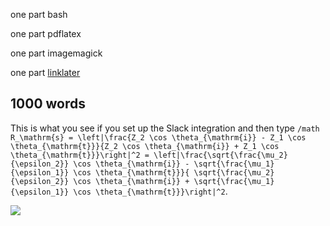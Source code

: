 one part bash

one part pdflatex

one part imagemagick

one part [linklater](https://github.com/hlian/linklater)

## 1000 words

This is what you see if you set up the Slack integration and then type `/math R_\mathrm{s} = \left|\frac{Z_2 \cos \theta_{\mathrm{i}} - Z_1 \cos \theta_{\mathrm{t}}}{Z_2 \cos \theta_{\mathrm{i}} + Z_1 \cos \theta_{\mathrm{t}}}\right|^2 = \left|\frac{\sqrt{\frac{\mu_2}{\epsilon_2}} \cos \theta_{\mathrm{i}} - \sqrt{\frac{\mu_1}{\epsilon_1}} \cos \theta_{\mathrm{t}}}{ \sqrt{\frac{\mu_2}{\epsilon_2}} \cos \theta_{\mathrm{i}} + \sqrt{\frac{\mu_1}{\epsilon_1}} \cos \theta_{\mathrm{t}}}\right|^2`.

![](https://i.imgur.com/Tnyrjin.png)
